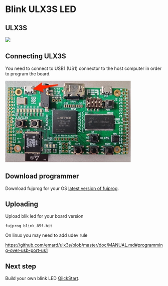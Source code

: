 # Blink ULX3S LED

## ULX3S

<img src="https://radiona.org/ulx3s/assets/img/legend.png" width="500">

## Connecting ULX3S

You need to connect to USB1 (US1) connector to the host computer in order to program the board.

<img src="https://raw.githubusercontent.com/ulx3s/quick-start/master/images/ulx3s-usb1.jpg?raw=true" width="400">

## Download programmer

Download fujprog for your OS [latest version of fujprog](https://github.com/kost/fujprog/releases).

## Uploading

Upload blik led for your board version

```
fujprog blink_85f.bit
```

On linux you may need to add udev rule

https://github.com/emard/ulx3s/blob/master/doc/MANUAL.md#programming-over-usb-port-us1

## Next step

Build your own blink LED [QiickStart](https://github.com/ulx3s/quick-start).
